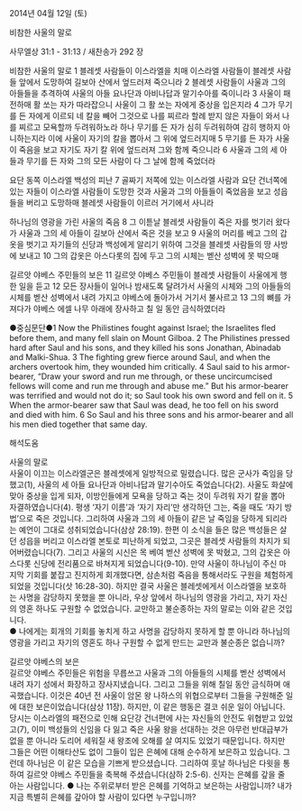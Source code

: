 2014년 04월 12일 (토)

비참한 사울의 말로



사무엘상 31:1 - 31:13 / 새찬송가 292 장


비참한 사울의 말로
1 블레셋 사람들이 이스라엘을 치매 이스라엘 사람들이 블레셋 사람들 앞에서 도망하여 길보아 산에서 엎드러져 죽으니라 2 블레셋 사람들이 사울과 그의 아들들을 추격하여 사울의 아들 요나단과 아비나답과 말기수아를 죽이니라 3 사울이 패전하매 활 쏘는 자가 따라잡으니 사울이 그 활 쏘는 자에게 중상을 입은지라 4 그가 무기를 든 자에게 이르되 네 칼을 빼어 그것으로 나를 찌르라 할례 받지 않은 자들이 와서 나를 찌르고 모욕할까 두려워하노라 하나 무기를 든 자가 심히 두려워하여 감히 행하지 아니하는지라 이에 사울이 자기의 칼을 뽑아서 그 위에 엎드러지매 5 무기를 든 자가 사울이 죽음을 보고 자기도 자기 칼 위에 엎드러져 그와 함께 죽으니라 6 사울과 그의 세 아들과 무기를 든 자와 그의 모든 사람이 다 그 날에 함께 죽었더라 

요단 동쪽 이스라엘 백성의 피난
7 골짜기 저쪽에 있는 이스라엘 사람과 요단 건너쪽에 있는 자들이 이스라엘 사람들이 도망한 것과 사울과 그의 아들들이 죽었음을 보고 성읍들을 버리고 도망하매 블레셋 사람들이 이르러 거기에서 사니라 

하나님의 영광을 가린 사울의 죽음
8 그 이튿날 블레셋 사람들이 죽은 자를 벗기러 왔다가 사울과 그의 세 아들이 길보아 산에서 죽은 것을 보고 9 사울의 머리를 베고 그의 갑옷을 벗기고 자기들의 신당과 백성에게 알리기 위하여 그것을 블레셋 사람들의 땅 사방에 보내고 10 그의 갑옷은 아스다롯의 집에 두고 그의 시체는 벧산 성벽에 못 박으매

길르앗 야베스 주민들의 보은
11 길르앗 야베스 주민들이 블레셋 사람들이 사울에게 행한 일을 듣고 12 모든 장사들이 일어나 밤새도록 달려가서 사울의 시체와 그의 아들들의 시체를 벧산 성벽에서 내려 가지고 야베스에 돌아가서 거기서 불사르고 13 그의 뼈를 가져다가 야베스 에셀 나무 아래에 장사하고 칠 일 동안 금식하였더라



●중심문단●1 Now the Philistines fought against Israel; the Israelites fled before them, and many fell slain on Mount Gilboa. 2 The Philistines pressed hard after Saul and his sons, and they killed his sons Jonathan, Abinadab and Malki-Shua. 3 The fighting grew fierce around Saul, and when the archers overtook him, they wounded him critically. 4 Saul said to his armor-bearer, “Draw your sword and run me through, or these uncircumcised fellows will come and run me through and abuse me.” But his armor-bearer was terrified and would not do it; so Saul took his own sword and fell on it. 5 When the armor-bearer saw that Saul was dead, he too fell on his sword and died with him. 6 So Saul and his three sons and his armor-bearer and all his men died together that same day.

해석도움





사울의 말로  
사울이 이끄는 이스라엘군은 블레셋에게 일방적으로 밀렸습니다. 많은 군사가 죽임을 당했고(1), 사울의 세 아들 요나단과 아비나답과 말기수아도 죽었습니다(2). 사울도 화살에 맞아 중상을 입게 되자, 이방인들에게 모욕을 당하고 죽는 것이 두려워 자기 칼을 뽑아 자결하였습니다(4). 평생 ‘자기 이름’과 ‘자기 자리’만 생각하던 그는, 죽을 때도 ‘자기 방법’으로 죽은 것입니다. 그리하여 사울과 그의 세 아들이 같은 날 죽임을 당하게 되리라는 예언이 그대로 성취되었습니다(삼상 28:19). 한편 이 소식을 들은 많은 백성들은 살던 성읍을 버리고 이스라엘 본토로 피난하게 되었고, 그곳은 블레셋 사람들의 차지가 되어버렸습니다(7). 그리고 사울의 시신은 목 베여 벧산 성벽에 못 박혔고, 그의 갑옷은 아스다롯 신당에 전리품으로 바쳐지게 되었습니다(9-10). 만약 사울이 하나님이 주신 마지막 기회를 붙잡고 진지하게 회개했다면, 삼손처럼 죽음을 통해서라도 구원을 체험하게 되었을 것입니다(삿 16:28-30). 하지만 결국 사울은 블레셋에게서 이스라엘을 보호하는 사명을 감당하지 못했을 뿐 아니라, 우상 앞에서 하나님의 영광을 가리고, 자기 자신의 영혼 하나도 구원할 수 없었습니다. 교만하고 불순종하는 자의 말로는 이와 같은 것입니다.     
● 나에게는 회개의 기회를 놓치게 하고 사명을 감당하지 못하게 할 뿐 아니라 하나님의 영광을 가리고 자기의 영혼도 하나 구원할 수 없게 만드는 교만과 불순종은 없습니까?

길르앗 야베스의 보은  
길르앗 야베스 주민들은 위험을 무릅쓰고 사울과 그의 아들들의 시체를 벧산 성벽에서 내려 자기 성에서 화장하고 장사지냈습니다. 그리고 그들을 위해 칠일 동안 금식하며 애곡했습니다. 이것은 40년 전 사울이 암몬 왕 나하스의 위협으로부터 그들을 구원해준 일에 대한 보은이었습니다(삼상 11장). 하지만, 이 같은 행동은 결코 쉬운 일이 아닙니다. 당시는 이스라엘의 패전으로 인해 요단강 건너편에 사는 자신들의 안전도 위협받고 있었고(7), 이미 백성들의 신임을 다 잃고 죽은 사울 왕을 선대하는 것은 아무런 반대급부가 없을 뿐 아니라 도리어 세워질 새 왕조에 오해를 살 여지도 있었기 때문입니다. 하지만 그들은 어떤 이해타산도 없이 그들이 입은 은혜에 대해 순수하게 보은하고 있습니다. 그런데 하나님은 이 같은 모습을 기쁘게 받으셨습니다. 그리하여 훗날 하나님은 다윗을 통하여 길르앗 야베스 주민들을 축복해 주셨습니다(삼하 2:5-6). 신자는 은혜를 갚을 줄 아는 사람입니다. 
● 나는 주위로부터 받은 은혜를 기억하고 보은하는 사람입니까? 내가 지금 특별히 은혜를 갚아야 할 사람이 있다면 누구입니까?